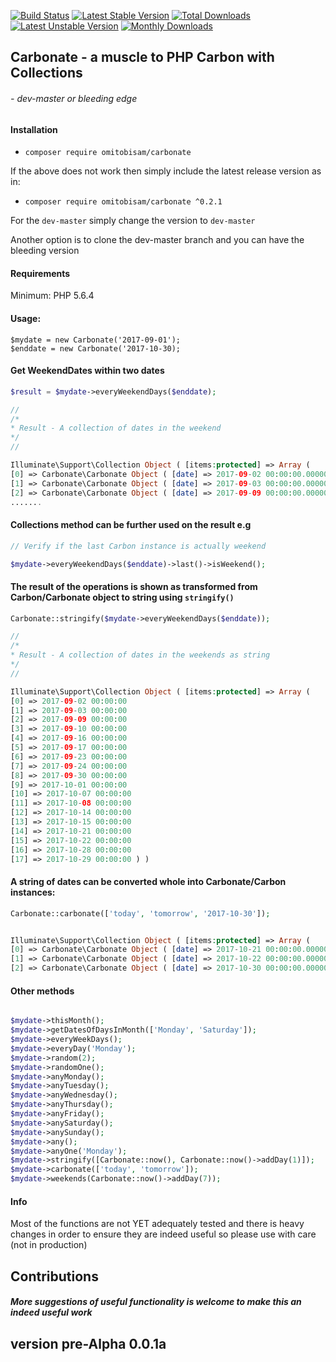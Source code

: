 [![Build Status](https://travis-ci.org/omitobi/carbonate.svg?branch=master)](https://travis-ci.org/omitobi/carbonate)
[![Latest Stable Version](https://poser.pugx.org/omitobisam/carbonate/version)](https://packagist.org/packages/omitobisam/carbonate)
[![Total Downloads](https://poser.pugx.org/omitobisam/carbonate/downloads)](https://packagist.org/packages/omitobisam/carbonate)
[![Latest Unstable Version](https://poser.pugx.org/omitobisam/carbonate/v/unstable)](//packagist.org/packages/omitobisam/carbonate)
[![Monthly Downloads](https://poser.pugx.org/omitobisam/carbonate/d/monthly)](https://packagist.org/packages/omitobisam/carbonate)


## Carbonate - a muscle to PHP Carbon with Collections
###### - dev-master or bleeding edge
#### Installation
- `composer require omitobisam/carbonate`

If the above does not work then simply include the latest release version as in:

- `composer require omitobisam/carbonate ^0.2.1`

For the `dev-master` simply change the version to `dev-master`

Another option is to clone the dev-master branch and you can have the bleeding version

#### Requirements
Minimum: PHP 5.6.4

#### Usage:

```$php
$mydate = new Carbonate('2017-09-01');
$enddate = new Carbonate('2017-10-30);
```

#### Get WeekendDates within two dates

```php
$result = $mydate->everyWeekendDays($enddate);

//
/*
* Result - A collection of dates in the weekend
*/
//

Illuminate\Support\Collection Object ( [items:protected] => Array ( 
[0] => Carbonate\Carbonate Object ( [date] => 2017-09-02 00:00:00.000000 [timezone_type] => 3 [timezone] => UTC ) 
[1] => Carbonate\Carbonate Object ( [date] => 2017-09-03 00:00:00.000000 [timezone_type] => 3 [timezone] => UTC ) 
[2] => Carbonate\Carbonate Object ( [date] => 2017-09-09 00:00:00.000000 [timezone_type] => 3 [timezone] => UTC )  
.......
```

#### Collections method can be further used on the result e.g

```php
// Verify if the last Carbon instance is actually weekend

$mydate->everyWeekendDays($enddate)->last()->isWeekend();
```

#### The result of the operations is shown as transformed from Carbon/Carbonate object to string using `stringify()`


```php
Carbonate::stringify($mydate->everyWeekendDays($enddate));

//
/*
* Result - A collection of dates in the weekends as string
*/
//

Illuminate\Support\Collection Object ( [items:protected] => Array ( 
[0] => 2017-09-02 00:00:00 
[1] => 2017-09-03 00:00:00 
[2] => 2017-09-09 00:00:00 
[3] => 2017-09-10 00:00:00 
[4] => 2017-09-16 00:00:00 
[5] => 2017-09-17 00:00:00 
[6] => 2017-09-23 00:00:00 
[7] => 2017-09-24 00:00:00 
[8] => 2017-09-30 00:00:00 
[9] => 2017-10-01 00:00:00 
[10] => 2017-10-07 00:00:00 
[11] => 2017-10-08 00:00:00 
[12] => 2017-10-14 00:00:00 
[13] => 2017-10-15 00:00:00 
[14] => 2017-10-21 00:00:00 
[15] => 2017-10-22 00:00:00 
[16] => 2017-10-28 00:00:00 
[17] => 2017-10-29 00:00:00 ) )

```

#### A string of dates can be converted whole into Carbonate/Carbon instances:

```php
Carbonate::carbonate(['today', 'tomorrow', '2017-10-30']);


Illuminate\Support\Collection Object ( [items:protected] => Array ( 
[0] => Carbonate\Carbonate Object ( [date] => 2017-10-21 00:00:00.000000 [timezone_type] => 3 [timezone] => Europe/Berlin ) 
[1] => Carbonate\Carbonate Object ( [date] => 2017-10-22 00:00:00.000000 [timezone_type] => 3 [timezone] => Europe/Berlin ) 
[2] => Carbonate\Carbonate Object ( [date] => 2017-10-30 00:00:00.000000 [timezone_type] => 3 [timezone] => Europe/Berlin ) ) )
```

#### Other methods

```php

$mydate->thisMonth();
$mydate->getDatesOfDaysInMonth(['Monday', 'Saturday']);
$mydate->everyWeekDays();
$mydate->everyDay('Monday');
$mydate->random(2);
$mydate->randomOne();
$mydate->anyMonday();
$mydate->anyTuesday();
$mydate->anyWednesday();
$mydate->anyThursday();
$mydate->anyFriday();
$mydate->anySaturday();
$mydate->anySunday();
$mydate->any();
$mydate->anyOne('Monday');
$mydate->stringify([Carbonate::now(), Carbonate::now()->addDay(1)]);
$mydate->carbonate(['today', 'tomorrow']);
$mydate->weekends(Carbonate::now()->addDay(7));

```

#### Info
Most of the functions are not YET adequately tested and there is heavy changes in order to ensure they are indeed useful so please use with care (not in production)

## Contributions
##### More suggestions of useful functionality is welcome to make this an indeed useful work

## version pre-Alpha 0.0.1a